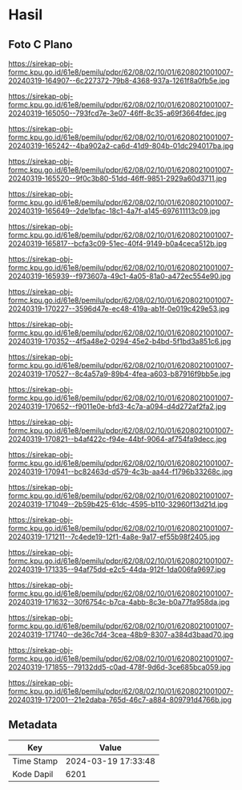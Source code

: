# Hasil

## Foto C Plano

https://sirekap-obj-formc.kpu.go.id/61e8/pemilu/pdpr/62/08/02/10/01/6208021001007-20240319-164907--6c227372-79b8-4368-937a-1261f8a0fb5e.jpg

https://sirekap-obj-formc.kpu.go.id/61e8/pemilu/pdpr/62/08/02/10/01/6208021001007-20240319-165050--793fcd7e-3e07-46ff-8c35-a69f3664fdec.jpg

https://sirekap-obj-formc.kpu.go.id/61e8/pemilu/pdpr/62/08/02/10/01/6208021001007-20240319-165242--4ba902a2-ca6d-41d9-804b-01dc294017ba.jpg

https://sirekap-obj-formc.kpu.go.id/61e8/pemilu/pdpr/62/08/02/10/01/6208021001007-20240319-165520--9f0c3b80-51dd-46ff-9851-2929a60d3711.jpg

https://sirekap-obj-formc.kpu.go.id/61e8/pemilu/pdpr/62/08/02/10/01/6208021001007-20240319-165649--2de1bfac-18c1-4a7f-a145-697611113c09.jpg

https://sirekap-obj-formc.kpu.go.id/61e8/pemilu/pdpr/62/08/02/10/01/6208021001007-20240319-165817--bcfa3c09-51ec-40f4-9149-b0a4ceca512b.jpg

https://sirekap-obj-formc.kpu.go.id/61e8/pemilu/pdpr/62/08/02/10/01/6208021001007-20240319-165939--f973607a-49c1-4a05-81a0-a472ec554e90.jpg

https://sirekap-obj-formc.kpu.go.id/61e8/pemilu/pdpr/62/08/02/10/01/6208021001007-20240319-170227--3596d47e-ec48-419a-ab1f-0e019c429e53.jpg

https://sirekap-obj-formc.kpu.go.id/61e8/pemilu/pdpr/62/08/02/10/01/6208021001007-20240319-170352--4f5a48e2-0294-45e2-b4bd-5f1bd3a851c6.jpg

https://sirekap-obj-formc.kpu.go.id/61e8/pemilu/pdpr/62/08/02/10/01/6208021001007-20240319-170527--8c4a57a9-89b4-4fea-a603-b87916f9bb5e.jpg

https://sirekap-obj-formc.kpu.go.id/61e8/pemilu/pdpr/62/08/02/10/01/6208021001007-20240319-170652--f9011e0e-bfd3-4c7a-a094-d4d272af2fa2.jpg

https://sirekap-obj-formc.kpu.go.id/61e8/pemilu/pdpr/62/08/02/10/01/6208021001007-20240319-170821--b4af422c-f94e-44bf-9064-af754fa9decc.jpg

https://sirekap-obj-formc.kpu.go.id/61e8/pemilu/pdpr/62/08/02/10/01/6208021001007-20240319-170941--bc82463d-d579-4c3b-aa44-f1796b33268c.jpg

https://sirekap-obj-formc.kpu.go.id/61e8/pemilu/pdpr/62/08/02/10/01/6208021001007-20240319-171049--2b59b425-61dc-4595-b110-32960f13d21d.jpg

https://sirekap-obj-formc.kpu.go.id/61e8/pemilu/pdpr/62/08/02/10/01/6208021001007-20240319-171211--7c4ede19-12f1-4a8e-9a17-ef55b98f2405.jpg

https://sirekap-obj-formc.kpu.go.id/61e8/pemilu/pdpr/62/08/02/10/01/6208021001007-20240319-171335--94af75dd-e2c5-44da-912f-1da006fa9697.jpg

https://sirekap-obj-formc.kpu.go.id/61e8/pemilu/pdpr/62/08/02/10/01/6208021001007-20240319-171632--30f6754c-b7ca-4abb-8c3e-b0a77fa958da.jpg

https://sirekap-obj-formc.kpu.go.id/61e8/pemilu/pdpr/62/08/02/10/01/6208021001007-20240319-171740--de36c7d4-3cea-48b9-8307-a384d3baad70.jpg

https://sirekap-obj-formc.kpu.go.id/61e8/pemilu/pdpr/62/08/02/10/01/6208021001007-20240319-171855--79132dd5-c0ad-478f-9d6d-3ce685bca059.jpg

https://sirekap-obj-formc.kpu.go.id/61e8/pemilu/pdpr/62/08/02/10/01/6208021001007-20240319-172001--21e2daba-765d-46c7-a884-809791d4766b.jpg


## Metadata

| Key        | Value               |
| ---------- | ------------------- |
| Time Stamp | 2024-03-19 17:33:48 |
| Kode Dapil | 6201                |



